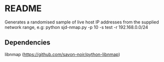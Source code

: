 # README #

Generates a randomised sample of live host IP addresses from the supplied network range, e.g: python sjd-nmap.py -p 10 -s test -r 192.168.0.0/24

## Dependencies ##
libnmap (https://github.com/savon-noir/python-libnmap)